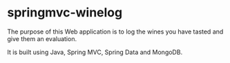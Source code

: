 # springmvc-winelog

The purpose of this Web application is to log the wines you have tasted and give them an evaluation. 

It is built using Java, Spring MVC, Spring Data and MongoDB.
